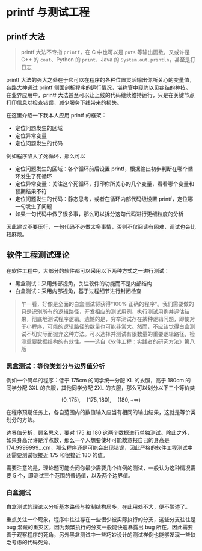 # printf 与测试工程

## printf 大法
> printf 大法不专指 `printf`，在 C 中也可以是 `puts` 等输出函数，又或许是 C++ 的 `cout`、Python 的 `print`、Java 的 `System.out.println`，甚至是打日志

printf 大法的强大之处在于它可以在程序的各种位置灵活输出你所关心的变量值，各路大神通过 printf 侧面剖析程序的运行情况，堪称管中窥豹以见症结的神技。在业界应用中，printf 大法甚至可以让上线的代码继续维持运行，只是在关键节点打印信息以检查错误，减少服务下线带来的损失。

在这里介绍一下我本人应用 printf 的框架：

- 定位问题发生的区域
- 定位异常变量
- 定位问题发生的代码

例如程序陷入了死循环，那么可以

- 定位问题发生的区域：各个循环前后设置 printf，根据输出初步判断在哪个循环发生了死循环
- 定位异常变量：关注这个死循环，打印你所关心的几个变量，看看哪个变量和预期结果不符
- 定位问题发生的代码：静态思考，或者在循环内部代码级设置 printf，定位哪一句发生了问题
- 如果一句代码中做了很多事，那么可以拆分这句代码进行更细粒度的分析

因此建议不要压行，一句代码不必做太多事情，否则不仅阅读有困难，调试也会比较麻烦。

## 软件工程测试理论

在软件工程中，大部分的软件都可以采用以下两种方式之一进行测试：

- 黑盒测试：采用外部视角，关注软件的功能而不是内部结构
- 白盒测试：采用内部视角，基于过程细节进行封闭检查

> 乍一看，好像是全面的白盒测试将获得“100% 正确的程序”。我们需要做的只是识别所有的逻辑路径，开发相应的测试用例、执行测试用例并评估结果，彻底地测试程序逻辑。遗憾的是，穷举测试存在某种逻辑问题，即使对于小程序，可能的逻辑路径的数量也可能非常大。然而，不应该觉得白盒测试不切实际而抛弃这种方法。可以选择并测试有限数量的重要逻辑路径，检测重要数据结构的有效性。——选自《软件工程：实践者的研究方法》第八版

### 黑盒测试：等价类划分与边界值分析

例如一个简单的程序：低于 175cm 的同学统一分配 XL 的衣服，高于 180cm 的同学分配 3XL 的衣服，其他同学分配 2XL 的衣服，那么可以划分以下三个等价类

$$
(0, 175), \quad [175, 180], \quad  (180, +\infty)
$$

在程序预期任务上，各自范围内的数值输入应当有相同的输出结果，这就是等价类划分的方法。

边界值分析，顾名思义，要对 175 和 180 这两个数据进行单独测试。除此之外，如果身高允许是浮点数，那么一个人想要使坏可能故意报自己的身高是 174.9999999...cm，那么程序还是可能会出现错误，因此严格的软件工程测试中还需要测试很接近 175 和很接近 180 的值。

需要注意的是，理论题可能会问你最少需要几个样例的测试，一般认为这种情况需要 5 个，即测试三个范围的普通值，以及两个边界值。

### 白盒测试

白盒测试的理论以分析基本路径与控制结构居多，在此用处不大，便不赘述了。

重点关注一个现象，程序中往往存在一些很少被实际执行的分支，这些分支往往是 bug 潜藏的重灾区，因为频繁执行的分支一般能快速暴露出 bug 所在。因此需要善于观察程序的死角，另外黑盒测试中一些巧妙设计的测试样例也能够发现一些缺乏考虑的代码死角。